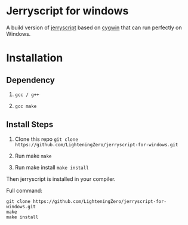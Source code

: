 # Jerryscript for windows
A build version of [jerryscript](https://github.com/jerryscript-project/jerryscript) based on [cygwin](https://github.com/cygwin/cygwin) that can run perfectly on Windows.

# Installation

## Dependency

1. `gcc / g++`

2. `gcc make`

## Install Steps

1. Clone this repo `git clone https://github.com/LighteningZero/jerryscript-for-windows.git`

2. Run make `make`

3. Run make install `make install`

Then jerryscript is installed in your compiler.

Full command:

```
git clone https://github.com/LighteningZero/jerryscript-for-windows.git
make
make install
```
